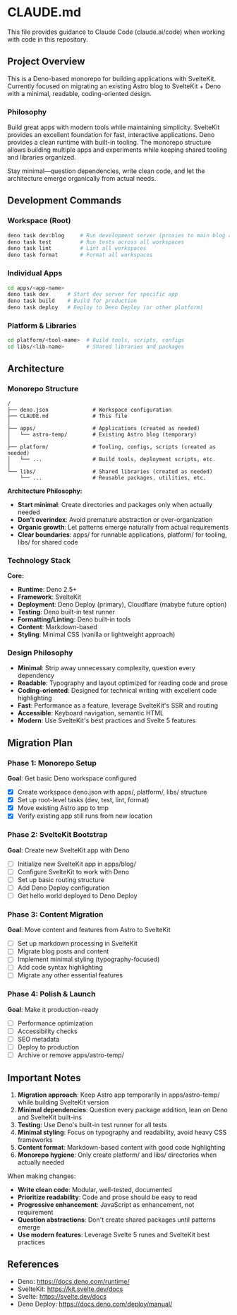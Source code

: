 # CLAUDE.md

This file provides guidance to Claude Code (claude.ai/code) when working with code in this repository.

## Project Overview

This is a Deno-based monorepo for building applications with SvelteKit. Currently focused on migrating an existing Astro blog to SvelteKit + Deno with a minimal, readable, coding-oriented design.

### Philosophy

Build great apps with modern tools while maintaining simplicity. SvelteKit provides an excellent foundation for fast, interactive applications. Deno provides a clean runtime with built-in tooling. The monorepo structure allows building multiple apps and experiments while keeping shared tooling and libraries organized.

Stay minimal—question dependencies, write clean code, and let the architecture emerge organically from actual needs.

## Development Commands

### Workspace (Root)

```bash
deno task dev:blog     # Run development server (proxies to main blog app)
deno task test         # Run tests across all workspaces
deno task lint         # Lint all workspaces
deno task format       # Format all workspaces
```

### Individual Apps

```bash
cd apps/<app-name>
deno task dev      # Start dev server for specific app
deno task build    # Build for production
deno task deploy   # Deploy to Deno Deploy (or other platform)
```

### Platform & Libraries

```bash
cd platform/<tool-name>  # Build tools, scripts, configs
cd libs/<lib-name>       # Shared libraries and packages
```

## Architecture

### Monorepo Structure

```
/
├── deno.json              # Workspace configuration
├── CLAUDE.md              # This file
│
├── apps/                  # Applications (created as needed)
│   └── astro-temp/        # Existing Astro blog (temporary)
│
├── platform/              # Tooling, configs, scripts (created as needed)
│   └── ...                # Build tools, deployment scripts, etc.
│
└── libs/                  # Shared libraries (created as needed)
    └── ...                # Reusable packages, utilities, etc.
```

**Architecture Philosophy:**

- **Start minimal**: Create directories and packages only when actually needed
- **Don't overindex**: Avoid premature abstraction or over-organization
- **Organic growth**: Let patterns emerge naturally from actual requirements
- **Clear boundaries**: apps/ for runnable applications, platform/ for tooling, libs/ for shared code

### Technology Stack

**Core:**

- **Runtime**: Deno 2.5+
- **Framework**: SvelteKit
- **Deployment**: Deno Deploy (primary), Cloudflare (mabybe future option)
- **Testing**: Deno built-in test runner
- **Formatting/Linting**: Deno built-in tools
- **Content**: Markdown-based
- **Styling**: Minimal CSS (vanilla or lightweight approach)

### Design Philosophy

- **Minimal**: Strip away unnecessary complexity, question every dependency
- **Readable**: Typography and layout optimized for reading code and prose
- **Coding-oriented**: Designed for technical writing with excellent code highlighting
- **Fast**: Performance as a feature, leverage SvelteKit's SSR and routing
- **Accessible**: Keyboard navigation, semantic HTML
- **Modern**: Use SvelteKit's best practices and Svelte 5 features

## Migration Plan

### Phase 1: Monorepo Setup

**Goal**: Get basic Deno workspace configured

- [x] Create workspace deno.json with apps/, platform/, libs/ structure
- [x] Set up root-level tasks (dev, test, lint, format)
- [x] Move existing Astro app to tmp
- [x] Verify existing app still runs from new location

### Phase 2: SvelteKit Bootstrap

**Goal**: Create new SvelteKit app with Deno

- [ ] Initialize new SvelteKit app in apps/blog/
- [ ] Configure SvelteKit to work with Deno
- [ ] Set up basic routing structure
- [ ] Add Deno Deploy configuration
- [ ] Get hello world deployed to Deno Deploy

### Phase 3: Content Migration

**Goal**: Move content and features from Astro to SvelteKit

- [ ] Set up markdown processing in SvelteKit
- [ ] Migrate blog posts and content
- [ ] Implement minimal styling (typography-focused)
- [ ] Add code syntax highlighting
- [ ] Migrate any other essential features

### Phase 4: Polish & Launch

**Goal**: Make it production-ready

- [ ] Performance optimization
- [ ] Accessibility checks
- [ ] SEO metadata
- [ ] Deploy to production
- [ ] Archive or remove apps/astro-temp/

## Important Notes

1. **Migration approach**: Keep Astro app temporarily in apps/astro-temp/ while building SvelteKit version
2. **Minimal dependencies**: Question every package addition, lean on Deno and SvelteKit built-ins
3. **Testing**: Use Deno's built-in test runner for all tests
4. **Minimal styling**: Focus on typography and readability, avoid heavy CSS frameworks
5. **Content format**: Markdown-based content with good code highlighting
6. **Monorepo hygiene**: Only create platform/ and libs/ directories when actually needed

When making changes:

- **Write clean code**: Modular, well-tested, documented
- **Prioritize readability**: Code and prose should be easy to read
- **Progressive enhancement**: JavaScript as enhancement, not requirement
- **Question abstractions**: Don't create shared packages until patterns emerge
- **Use modern features**: Leverage Svelte 5 runes and SvelteKit best practices

## References

- Deno: https://docs.deno.com/runtime/
- SvelteKit: https://kit.svelte.dev/docs
- Svelte: https://svelte.dev/docs
- Deno Deploy: https://docs.deno.com/deploy/manual/
